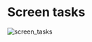 # Screen tasks

![screen_tasks](https://github.com/cyberdzot/gb_basics-js/raw/main/homework01/img/screen_tasks.jpg)
